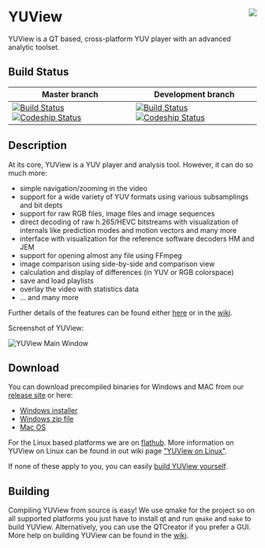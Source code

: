 # YUView <img align="right" src="https://raw.githubusercontent.com/IENT/YUView/master/images/IENT-YUView-256.png">

YUView is a QT based, cross-platform YUV player with an advanced analytic toolset. 

## Build Status

Master branch | Development branch
------------ | -------------
[![Build Status](https://travis-ci.org/IENT/YUView.svg?branch=master)](https://travis-ci.org/IENT/YUView) [![Codeship Status](https://app.codeship.com/projects/0527b270-5bb7-0137-0dd0-2e547607d91e/status?branch=master)](https://app.codeship.com/projects/342701) | [![Build Status](https://travis-ci.org/IENT/YUView.svg?branch=development)](https://travis-ci.org/IENT/YUView) [![Codeship Status](https://app.codeship.com/projects/0527b270-5bb7-0137-0dd0-2e547607d91e/status?branch=development)](https://app.codeship.com/projects/342701)

## Description

At its core, YUView is a YUV player and analysis tool. However, it can do so much more:
* simple navigation/zooming in the video
* support for a wide variety of YUV formats using various subsamplings and bit depts
* support for raw RGB files, image files and image sequences
* direct decoding of raw h.265/HEVC bitstreams with visualization of internals like prediction modes and motion vectors and many more
* interface with visualization for the reference software decoders HM and JEM
* support for opening almost any file using FFmpeg
* image comparison using side-by-side and comparison view
* calculation and display of differences (in YUV or RGB colorspace)
* save and load playlists
* overlay the video with statistics data
* ... and many more

Further details of the features can be found either [here](http://ient.github.io/YUView) or 
in the [wiki](https://github.com/IENT/YUView/wiki).

Screenshot of YUView:

![YUView Main Window](https://raw.githubusercontent.com/IENT/YUView/gh-pages/images/Overview.png)

## Download

You can download precompiled binaries for Windows and MAC from our [release site](https://github.com/IENT/YUView/releases) or here:

 - [Windows installer](https://github.com/IENT/YUViewReleases/blob/master/win/installers/YUViewSetup.msi?raw=true)
 - [Windows zip file](https://github.com/IENT/YUViewReleases/blob/master/win/installers/YUView-Win.zip?raw=true)
 - [Mac OS](https://github.com/IENT/YUViewReleases/blob/master/mac/YUView-MacOs.zip?raw=true)

For the Linux based platforms we are on [flathub](https://flathub.org/apps/details/de.rwth_aachen.ient.YUView). More information on YUView on Linux can be found in out wiki page ["YUView on Linux"](https://github.com/IENT/YUView/wiki/YUView-on-Linux). 

If none of these apply to you, you can easily [build YUView yourself](https://github.com/IENT/YUView/wiki/Compile-YUView).

## Building

Compiling YUView from source is easy! We use qmake for the project so on all supported platforms you just have to install qt and run `qmake` and `make` to build YUView. Alternatively, you can use the QTCreator if you prefer a GUI. More help on building YUView can be found in the [wiki](https://github.com/IENT/YUView/wiki/Compile-YUView).
